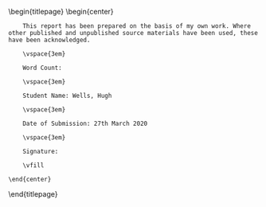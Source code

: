 \begin{titlepage}
    \begin{center}

        This report has been prepared on the basis of my own work. Where other published and unpublished source materials have been used, these have been acknowledged.

        \vspace{3em}

        Word Count: 

        \vspace{3em}

        Student Name: Wells, Hugh

        \vspace{3em}

        Date of Submission: 27th March 2020

        \vspace{3em}

        Signature:

        \vfill

    \end{center}
\end{titlepage}